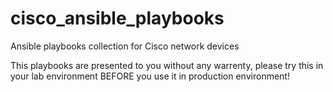 # cisco_ansible_playbooks
Ansible playbooks collection for Cisco network devices

This playbooks are presented to you without any warrenty, please try this in your lab environment BEFORE you use it in production environment!
